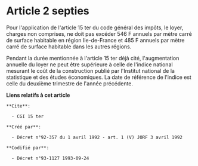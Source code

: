 # Article 2 septies

Pour l'application de l'article 15 ter du code général des impôts, le loyer, charges non comprises, ne doit pas excéder 546 F
annuels par mètre carré de surface habitable en région Ile-de-France et 485 F annuels par mètre carré de surface habitable
dans les autres régions.

Pendant la durée mentionnée à l'article 15 ter déjà cité, l'augmentation annuelle du loyer ne peut être supérieure à celle de
l'indice national mesurant le coût de la construction publié par l'Institut national de la statistique et des études
économiques. La date de référence de l'indice est celle du deuxième trimestre de l'année précédente.

**Liens relatifs à cet article**

	**Cite**:

	  - CGI 15 ter

	**Créé par**:

	  - Décret n°92-357 du 1 avril 1992 - art. 1 (V) JORF 3 avril 1992

	**Codifié par**:

	  - Décret n°93-1127 1993-09-24
